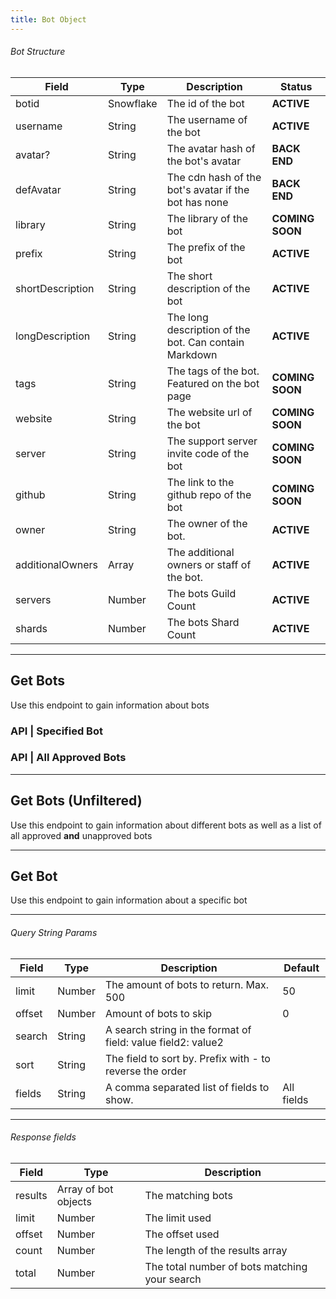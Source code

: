 ```yaml
---
title: Bot Object
---
```


###### Bot Structure
Field |	Type	| Description | Status
|--------------|----------|--------------|--------------|
botid | Snowflake | The id of the bot | **ACTIVE**
username | String | The username of the bot | **ACTIVE**
avatar? | String | The avatar hash of the bot's avatar | **BACK END**
defAvatar | String | The cdn hash of the bot's avatar if the bot has none | **BACK END**
library	| String | The library of the bot | **COMING SOON**
prefix	| String | The prefix of the bot | **ACTIVE**
shortDescription | String | The short description of the bot | **ACTIVE**
longDescription | String | The long description of the bot. Can contain Markdown | **ACTIVE**
tags | String | The tags of the bot. Featured on the bot page | **COMING SOON**
website | String | The website url of the bot | **COMING SOON**
server | String | The support server invite code of the bot | **COMING SOON**
github | String | The link to the github repo of the bot | **COMING SOON**
owner | String | The owner of the bot. | **ACTIVE**
additionalOwners | Array | The additional owners or staff of the bot. | **ACTIVE**
servers	| Number | The bots Guild Count | **ACTIVE**
shards	| Number | The bots Shard Count | **ACTIVE**

---

## Get Bots
Use this endpoint to gain information about bots

### API | Specified Bot
<Route method="GET" path="/api/v1/bots/:botid" />

### API | All Approved Bots
<Route method="GET" path="/api/v1/bots/list" />

---

## Get Bots (Unfiltered)
Use this endpoint to gain information about different bots as well as a list of all approved **and** unapproved bots
<Route method="GET" path="/bots/search" />

---

## Get Bot
Use this endpoint to gain information about a specific bot
<Route method="GET" path="/bots/{bot.id}" />

---
###### Query String Params
Field	| Type | Description | Default
|--------------|----------|--------------|--------------|
limit	| Number	| The amount of bots to return. Max. 500	| 50
offset	| Number	| Amount of bots to skip	| 0
search	| String	| A search string in the format of field: value field2: value2 |
sort	| String	| The field to sort by. Prefix with - to reverse the order |
fields	| String	| A comma separated list of fields to show. |	All fields

---

###### Response fields
Field	| Type	| Description
|--------------|----------|--------------|
results	| Array of bot objects | The matching bots
limit	| Number	| The limit used
offset	| Number	| The offset used
count	| Number | The length of the results array
total | Number | The total number of bots matching your search
